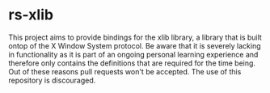 # rs-xlib
This project aims to provide bindings for the xlib library, a library that is built ontop of the X Window System protocol. Be aware that it is severely lacking in functionality as it is part of an ongoing personal learning experience and therefore only contains the definitions that are required for the time being. Out of these reasons pull requests won't be accepted. The use of this repository is discouraged.
